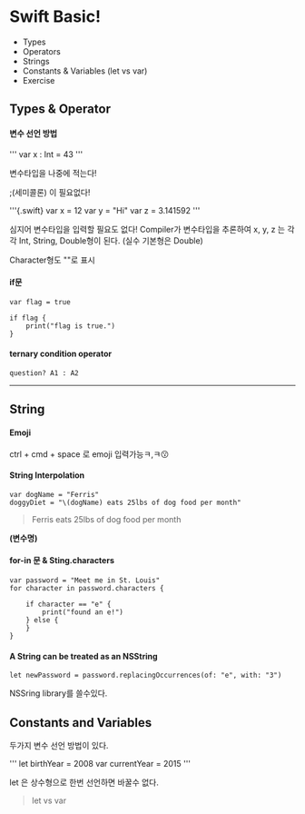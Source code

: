 # Swift Basic!

- Types
- Operators
- Strings
- Constants & Variables (let vs var)
- Exercise


## Types & Operator

#### 변수 선언 방법

''' 
var x : Int = 43
'''

변수타입을 나중에 적는다!

;(세미콜론) 이 필요없다!


'''{.swift}
var x = 12
var y = "Hi"
var z = 3.141592
'''

심지어 변수타입을 입력할 필요도 없다! Compiler가 변수타입을 추론하여 x, y, z 는 각각 Int, String, Double형이 된다. (실수 기본형은 Double)

Character형도 ""로 표시

#### if문

    var flag = true
    
    if flag {
        print("flag is true.")
    }

#### ternary condition operator

    question? A1 : A2


-----

## String

#### Emoji
 ctrl + cmd + space 로 emoji 입력가능ㅋ,ㅋ😗


#### String Interpolation

    var dogName = "Ferris"
    doggyDiet = "\(dogName) eats 25lbs of dog food per month"

> Ferris eats 25lbs of dog food per month


 **\(변수명)**

#### for-in 문 & Sting.characters


    var password = "Meet me in St. Louis"
    for character in password.characters {

        if character == "e" {
            print("found an e!")
        } else {
        }
    }


#### A String can be treated as an NSString

    let newPassword = password.replacingOccurrences(of: "e", with: "3")

NSSring library를 쓸수있다.


## Constants and Variables

 두가지 변수 선언 방법이 있다.

'''
let birthYear = 2008
var currentYear = 2015
'''

let 은 상수형으로 한번 선언하면 바꿀수 없다. 

 > let vs var






